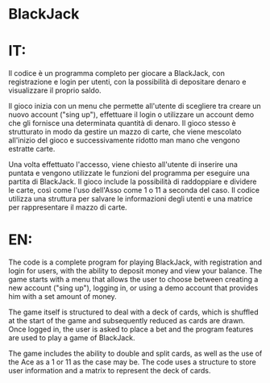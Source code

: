 # BlackJack
# IT:
Il codice è un programma completo per giocare a BlackJack, con registrazione e login per utenti, con la possibilità di depositare denaro e visualizzare il proprio saldo.

Il gioco inizia con un menu che permette all'utente di scegliere tra creare un nuovo account ("sing up"), effettuare il login o utilizzare un account demo che gli fornisce una determinata quantità di denaro. Il gioco stesso è strutturato in modo da gestire un mazzo di carte, che viene mescolato all'inizio del gioco e successivamente ridotto man mano che vengono estratte carte.

Una volta effettuato l'accesso, viene chiesto all'utente di inserire una puntata e vengono utilizzate le funzioni del programma per eseguire una partita di BlackJack. Il gioco include la possibilità di raddoppiare e dividere le carte, così come l'uso dell'Asso come 1 o 11 a seconda del caso. Il codice utilizza una struttura per salvare le informazioni degli utenti e una matrice per rappresentare il mazzo di carte.


# EN:
The code is a complete program for playing BlackJack, with registration and login for users, with the ability to deposit money and view your balance. The game starts with a menu that allows the user to choose between creating a new account ("sing up"), logging in, or using a demo account that provides him with a set amount of money.

The game itself is structured to deal with a deck of cards, which is shuffled at the start of the game and subsequently reduced as cards are drawn. Once logged in, the user is asked to place a bet and the program features are used to play a game of BlackJack.

The game includes the ability to double and split cards, as well as the use of the Ace as a 1 or 11 as the case may be. The code uses a structure to store user information and a matrix to represent the deck of cards.
